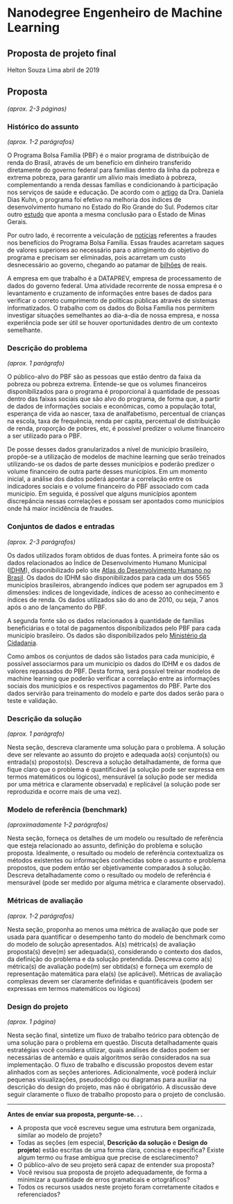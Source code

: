 # Nanodegree Engenheiro de Machine Learning
## Proposta de projeto final
Helton Souza Lima
abril de 2019

## Proposta
_(aprox. 2-3 páginas)_

### Histórico do assunto
_(aprox. 1-2 parágrafos)_

O Programa Bolsa Família (PBF) é o maior programa de distribuição de renda do Brasil, através de um benefício em dinheiro transferido diretamente do governo federal para famílias dentro da linha da pobreza e extrema pobreza, para garantir um alívio mais imediato à pobreza, complementando a renda dessas famílias e condicionando à participação nos serviços de saúde e educação. De acordo com o [artigo](https://www.revistas.unijui.edu.br/index.php/desenvolvimentoemquestao/article/view/5799/5303) da Dra. Daniela Dias Kuhn, o programa foi efetivo na melhoria dos índices de desenvolvimento humano no Estado do Rio Grande do Sul. Podemos citar outro [estudo](http://www.anpad.org.br/admin/pdf/apb1239.pdf) que aponta a mesma conclusão para o Estado de Minas Gerais.

Por outro lado, é recorrente a veiculação de [notícias](https://www.google.com/search?q=bolsa+fam%C3%ADlia+fraudes&rlz=1C1GCEU_pt-brBR835BR835&source=lnms&tbm=nws&sa=X&ved=0ahUKEwiz_MzgsLbhAhU7KLkGHcQzCmgQ_AUIDigB&biw=1920&bih=969) referentes a fraudes nos benefícios do Programa Bolsa Família. Essas fraudes acarretam saques de valores superiores ao necessário para o atingimento do objetivo do programa e precisam ser eliminadas, pois acarretam um custo desnecessário ao governo, chegando ao patamar de [bilhões](https://exame.abril.com.br/brasil/controladoria-geral-acha-r-13-bi-em-fraudes-no-bolsa-familia/) de reais. 

A empresa em que trabalho é a DATAPREV, empresa de processamento de dados do governo federal. Uma atividade recorrente de nossa empresa é o levantamento e cruzamento de informações entre bases de dados para verificar o correto cumprimento de políticas públicas através de sistemas informatizados. O trabalho com os dados do Bolsa Família nos permitem investigar situações semelhantes ao dia-a-dia de nossa empresa, e nossa experiência pode ser útil se houver oportunidades dentro de um contexto semelhante.


### Descrição do problema
_(aprox. 1 parágrafo)_

O público-alvo do PBF são as pessoas que estão dentro da faixa da pobreza ou pobreza extrema. Entende-se que os volumes financeiros disponibilizados para o programa é proporcional à quantidade de pessoas dentro das faixas sociais que são alvo do programa, de forma que, a partir de dados de informações sociais e econômicas, como a população total, esperança de vida ao nascer, taxa de analfabetismo, percentual de crianças na escola, taxa de frequência, renda per capita, percentual de distribuição de renda, proporção de pobres, etc, é possível predizer o volume financeiro a ser utilizado para o PBF. 

De posse desses dados granularizados a nível de município brasileiro, propõe-se a utilização de modelos de machine learning que serão treinados utilizando-se os dados de parte desses municípios e poderão predizer o volume financeiro de outra parte desses municípios. Em um momento inicial, a análise dos dados poderá apontar a correlação entre os indicadores sociais e o volume financeiro do PBF associado com cada município. Em seguida, é possível que alguns municípios apontem discrepância nessas correlações e possam ser apontados como municípios onde há maior incidência de fraudes.


### Conjuntos de dados e entradas
_(aprox. 2-3 parágrafos)_

Os dados utilizados foram obtidos de duas fontes. A primeira fonte são os dados relacionados ao Índice de Desenvolvimento Humano Municipal ([IDHM](http://www.atlasbrasil.org.br/2013/pt/o_atlas/idhm/)), disponibilizado pelo site [Atlas do Desenvolvimento Humano no Brasil](http://www.atlasbrasil.org.br/2013/pt/home/). Os dados do IDHM são disponibilizados para cada um dos 5565 municípios brasileiros, abrangendo índices que podem ser agrupados em 3 dimensões: índices de longevidade, índices de acesso ao conhecimento e índices de renda. Os dados utilizados são do ano de 2010, ou seja, 7 anos após o ano de lançamento do PBF.

A segunda fonte são os dados relacionados à quantidade de famílias beneficiárias e o total de pagamentos disponibilizados pelo PBF para cada município brasileiro. Os dados são disponibilizados pelo [Ministério da Cidadania](https://aplicacoes.mds.gov.br/sagi/vis/data/data-table.php).

Como ambos os conjuntos de dados são listados para cada município, é possível associarmos para um município os dados do IDHM e os dados de valores repassados do PBF. Desta forma, será possível treinar modelos de machine learning que poderão verificar a correlação entre as informações sociais dos municípios e os respectivos pagamentos do PBF. Parte dos dados servirão para treinamento do modelo e parte dos dados serão para o teste e validação.


### Descrição da solução
_(aprox. 1 parágrafo)_



Nesta seção, descreva claramente uma solução para o problema. A solução deve ser relevante ao assunto do projeto e adequada ao(s) conjunto(s) ou entrada(s) proposto(s). Descreva a solução detalhadamente, de forma que fique claro que o problema é quantificável (a solução pode ser expressa em termos matemáticos ou lógicos), mensurável (a solução pode ser medida por uma métrica e claramente observada) e replicável (a solução pode ser reproduzida e ocorre mais de uma vez).

### Modelo de referência (benchmark)
_(aproximadamente 1-2 parágrafos)_

Nesta seção, forneça os detalhes de um modelo ou resultado de referência que esteja relacionado ao assunto, definição do problema e solução proposta. Idealmente, o resultado ou modelo de referência contextualiza os métodos existentes ou informações conhecidas sobre o assunto e problema propostos, que podem então ser objetivamente comparados à solução. Descreva detalhadamente como o resultado ou modelo de referência é mensurável (pode ser medido por alguma métrica e claramente observado).

### Métricas de avaliação
_(aprox. 1-2 parágrafos)_

Nesta seção, proponha ao menos uma métrica de avaliação que pode ser usada para quantificar o desempenho tanto do modelo de benchmark como do modelo de solução apresentados. A(s) métrica(s) de avaliação proposta(s) deve(m) ser adequada(s), considerando o contexto dos dados, da definição do problema e da solução pretendida. Descreva como a(s) métrica(s) de avaliação pode(m) ser obtida(s) e forneça um exemplo de representação matemática para ela(s) (se aplicável). Métricas de avaliação complexas devem ser claramente definidas e quantificáveis (podem ser expressas em termos matemáticos ou lógicos)

### Design do projeto
_(aprox. 1 página)_

Nesta seção final, sintetize um fluxo de trabalho teórico para obtenção de uma solução para o problema em questão. Discuta detalhadamente quais estratégias você considera utilizar, quais análises de dados podem ser necessárias de antemão e quais algoritmos serão considerados na sua implementação. O fluxo de trabalho e discussão propostos devem estar alinhados com as seções anteriores. Adicionalmente, você poderá incluir pequenas visualizações, pseudocódigo ou diagramas para auxiliar na descrição do design do projeto, mas não é obrigatório. A discussão deve seguir claramente o fluxo de trabalho proposto para o projeto de conclusão.

-----------

**Antes de enviar sua proposta, pergunte-se. . .**

- A proposta que você escreveu segue uma estrutura bem organizada, similar ao modelo de projeto?
- Todas as seções (em especial, **Descrição da solução** e **Design do projeto**) estão escritas de uma forma clara, concisa e específica? Existe algum termo ou frase ambígua que precise de esclarecimento?
- O público-alvo de seu projeto será capaz de entender sua proposta?
- Você revisou sua proposta de projeto adequadamente, de forma a minimizar a quantidade de erros gramaticais e ortográficos?
- Todos os recursos usados neste projeto foram corretamente citados e referenciados?
